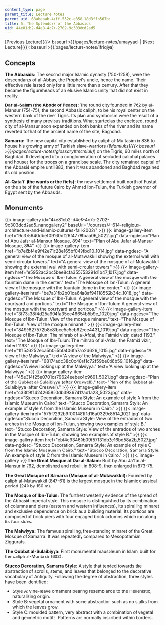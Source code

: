 ```yaml
---
content_type: page
parent_title: Lecture Notes
parent_uid: 68abeaab-4eff-532c-e858-18d3ffb567bd
title: 5. The Splendors of the Abbasids
uid: 44e81cb2-d4e8-4c7c-2702-9c303dcd2ad5
---
```


[Previous Lecture]({{< baseurl >}}/pages/lecture-notes/umayyad) | [Next Lecture]({{< baseurl >}}/pages/lecture-notes/ifriqiya)

Concepts
--------

**The Abbasids:** The second major Islamic dynasty (750-1258), were the descendants of al-Abbas, the Prophet's uncle, hence the name. Their effective rule lasted only for a little more than a century. After that they became the figureheads of an elusive Islamic unity that did not exist in reality.

**Dar al-Salam (the Abode of Peace):** The round city founded in 762 by al-Mansur (754-75), the second Abbasid caliph, to be his royal center on the western bank of the river Tigris. Its plan and symbolism were the result of a synthesis of many previous traditions. What started as the enclosed, round city of al-Mansur soon expanded on both banks of the river and its name reverted to that of the ancient name of the site, Baghdad.

**Samarra:** The new capital city established by caliph al-Mu'tasim in 836 to house his growing army of Turkish slave-warriors (_[Mamluks]({{< baseurl >}}/pages/lecture-notes/glossary#mamluk)_) on the Tigris, 60 miles north of Baghdad. It developed into a conglomeration of secluded caliphal palaces and houses for the troops on a grandiose scale. The city remained capital of the Abbasid empire until 883, then it was abandoned and Baghdad regained its old position.

**Al-Qata'i' (the wards or the fiefs):** the new settlement built north of Fustat on the site of the future Cairo by Ahmad ibn-Tulun, the Turkish governor of Egypt sent by the Abbasids.

Monuments
---------
{{< image-gallery id="44e81cb2-d4e8-4c7c-2702-9c303dcd2ad5_nanogallery2" baseUrl="/courses/4-614-religious-architecture-and-islamic-cultures-fall-2002/" >}}
{{< image-gallery-item href="9c375640dbef09160df26f4778fbaa06_5022.jpg" data-ngdesc="Plan of Abu Jafar al-Mansur Mosque, 894" text="Plan of Abu Jafar al-Mansur Mosque, 894" >}}
{{< image-gallery-item href="b7e6bf4e9f42e71c28e165bf049fbd10_1014.jpg" data-ngdesc="A general view of the mosque of al-Mutawakkil showing the external wall with semi-circular towers." text="A general view of the mosque of al-Mutawakkil showing the external wall with semi-circular towers." >}}
{{< image-gallery-item href="e5952ac2bc5bee8cfa355753291d1b47_1017.jpg" data-ngdesc="The Mosque of Ibn-Tulun: A general view of the mosque with the fountain dome in the center." text="The Mosque of Ibn-Tulun: A general view of the mosque with the fountain dome in the center." >}}
{{< image-gallery-item href="be7a31fb2b01ca64a8af94118552b34c_1018.jpg" data-ngdesc="The Mosque of Ibn-Tulun: A general view of the mosque with the courtyard and porticos." text="The Mosque of Ibn-Tulun: A general view of the mosque with the courtyard and porticos." >}}
{{< image-gallery-item href="3f73a38f4d25a904fa35ec46654b5b9e_1020.jpg" data-ngdesc="The Mosque of Ibn-Tulun: View of the mosque minaret." text="The Mosque of Ibn-Tulun: View of the mosque minaret." >}}
{{< image-gallery-item href="8499827572b8c8fbce5c5cb62cee4431_1019.jpg" data-ngdesc="The Mosque of Ibn-Tulun: The mihrab of al-Afdal, the Fatmid vizir, dated 1193." text="The Mosque of Ibn-Tulun: The mihrab of al-Afdal, the Fatmid vizir, dated 1193." >}}
{{< image-gallery-item href="1f1546252eca5b055b0406fa7ab2d626_1015.jpg" data-ngdesc="A view of the Malwiyya." text="A view of the Malwiyya." >}}
{{< image-gallery-item href="68174adc38c0c48af1c72f59be0d6b59_1016.jpg" data-ngdesc="A view looking up at the Malwiyya." text="A view looking up at the Malwiyya." >}}
{{< image-gallery-item href="45e314f25e0701ca79624eebec4c9691_5021.jpg" data-ngdesc="Plan of the Qubbat al-Sulaibiyya (after Creswell)." text="Plan of the Qubbat al-Sulaibiyya (after Creswell)." >}}
{{< image-gallery-item href="c33b9f1424265850db39367412ad1a23_5023.jpg" data-ngdesc="Stucco Decoration, Samarra Style: An example of style A from the Islamic Museum in Cairo." text="Stucco Decoration, Samarra Style: An example of style A from the Islamic Museum in Cairo." >}}
{{< image-gallery-item href="575f7292b9f001481f1d16a0329e8514_1021.jpg" data-ngdesc="Stucco Decoration, Samarra Style: View of the entrados of two arches in the Mosque of Ibn-Tulun, showing two examples of style B." text="Stucco Decoration, Samarra Style: View of the entrados of two arches in the Mosque of Ibn-Tulun, showing two examples of style B." >}}
{{< image-gallery-item href="ebf4c93460b09f57f31db2e16bd58a2b_5027.jpg" data-ngdesc="Stucco Decoration, Samarra Style: An example of style C from the Islamic Museum in Cairo." text="Stucco Decoration, Samarra Style: An example of style C from the Islamic Museum in Cairo." >}}
{{</ image-gallery >}}
**The Great Mosque at Dar al-Salam:** Built by Abu Ja'far al-Mansur in 762, demolished and rebuilt in 808-9, then enlarged in 873-75.

**The Great Mosque of Samarra (Mosque of al-Mutawakkil):** Founded by caliph al-Mutawakkil (847-61) is the largest mosque in the Islamic classical period (240 by 156 m).

**The Mosque of Ibn-Tulun:** The furthest westerly evidence of the spread of the Abbasid imperial style. This mosque is distinguished by its combination of columns and piers (eastern and western influences), its spiralling minaret and exclusive dependence on brick as a building material. Its porticos are composed of brick piers with four engaged brick columns which run along its four sides.

**The Malwiyya:** The famous spiralling, free-standing minaret of the Great Mosque of Samarra. It was repeatedly compared to Mesopotamian Ziggurats.

**The Qubbat al-Sulaibiyya:** First monumental mausoleum in Islam, built for the caliph al-Muntasir (862).

**Stucco Decoration, Samarra Style:** A style that tended towards the abstraction of scrolls, stems, and leaves that belonged to the decorative vocabulary of Antiquity. Following the degree of abstraction, three styles have been identified:

*   Style A: vine-leave ornament bearing resemblance to the Hellenistic, naturalizing origin.
*   Style B: vegetal ornament with some abstraction such as no stalks from which the leaves grow.
*   Style C: moulded pattern, very abstract with a combination of vegetal and geometric motifs. Patterns are normally inscribed within borders.